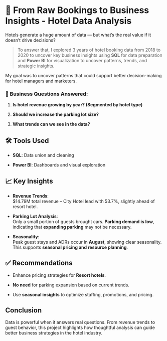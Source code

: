 # 🏨 From Raw Bookings to Business Insights - Hotel Data Analysis


Hotels generate a huge amount of data — but what’s the real value if it doesn’t drive decisions?

> To answer that, I explored 3 years of hotel booking data from 2018 to 2020 to uncover key business insights using **SQL** for data preparation and **Power BI** for visualization to uncover patterns, trends, and strategic insights.


My goal was to uncover patterns that could support better decision-making for hotel managers and marketers.


### 🎯 Business Questions Answered:

1. **Is hotel revenue growing by year? (Segmented by hotel type)**  

2. **Should we increase the parking lot size?**  

3. **What trends can we see in the data?**  


## 🛠 Tools Used

- **SQL**: Data union and cleaning

- **Power BI**: Dashboards and visual exploration


## 📈 Key Insights

- **Revenue Trends**:  
  $14.79M total revenue – City Hotel lead with 53.7%, slightly ahead of resort hotel.

- **Parking Lot Analysis**:  
  Only a small portion of guests brought cars. **Parking demand is low**, indicating that **expanding parking** may not be necessary.

- **Seasonality**:  
  Peak guest stays and ADRs occur in **August**, showing clear seasonality. This supports **seasonal pricing and resource planning**.


## ✅ Recommendations

- Enhance pricing strategies for **Resort hotels**.

- **No need** for parking expansion based on current trends.

- Use **seasonal insights** to optimize staffing, promotions, and pricing.


## Conclusion
Data is powerful when it answers real questions. From revenue trends to guest behavior, this project highlights how thoughtful analysis can guide better business strategies in the hotel industry.
